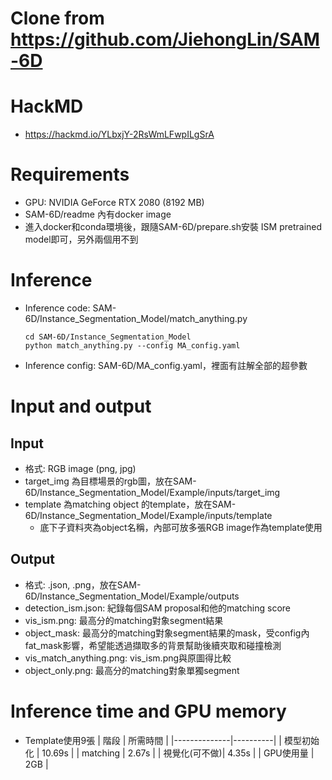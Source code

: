 # Clone from https://github.com/JiehongLin/SAM-6D
# HackMD
* https://hackmd.io/YLbxjY-2RsWmLFwpILgSrA
# Requirements
* GPU: NVIDIA GeForce RTX 2080 (8192 MB)
* SAM-6D/readme 內有docker image
* 進入docker和conda環境後，跟隨SAM-6D/prepare.sh安裝 ISM pretrained model即可，另外兩個用不到

# Inference
* Inference code: SAM-6D/Instance_Segmentation_Model/match_anything.py
    ```
    cd SAM-6D/Instance_Segmentation_Model
    python match_anything.py --config MA_config.yaml
    ```
* Inference config: SAM-6D/MA_config.yaml，裡面有註解全部的超參數

# Input and output
## Input
* 格式: RGB image (png, jpg)
* target_img 為目標場景的rgb圖，放在SAM-6D/Instance_Segmentation_Model/Example/inputs/target_img
* template 為matching object 的template，放在SAM-6D/Instance_Segmentation_Model/Example/inputs/template
    * 底下子資料夾為object名稱，內部可放多張RGB image作為template使用

## Output
* 格式: .json, .png，放在SAM-6D/Instance_Segmentation_Model/Example/outputs
* detection_ism.json: 紀錄每個SAM proposal和他的matching score
* vis_ism.png: 最高分的matching對象segment結果
* object_mask: 最高分的matching對象segment結果的mask，受config內fat_mask影響，希望能透過擷取多的背景幫助後續夾取和碰撞檢測
* vis_match_anything.png: vis_ism.png與原圖得比較
* object_only.png: 最高分的matching對象單獨segment

# Inference time and GPU memory
* Template使用9張
    | 階段         | 所需時間 |
    |--------------|----------|
    | 模型初始化   | 10.69s   |
    | matching    | 2.67s    |
    | 視覺化(可不做)| 4.35s    |
    | GPU使用量     | 2GB   |